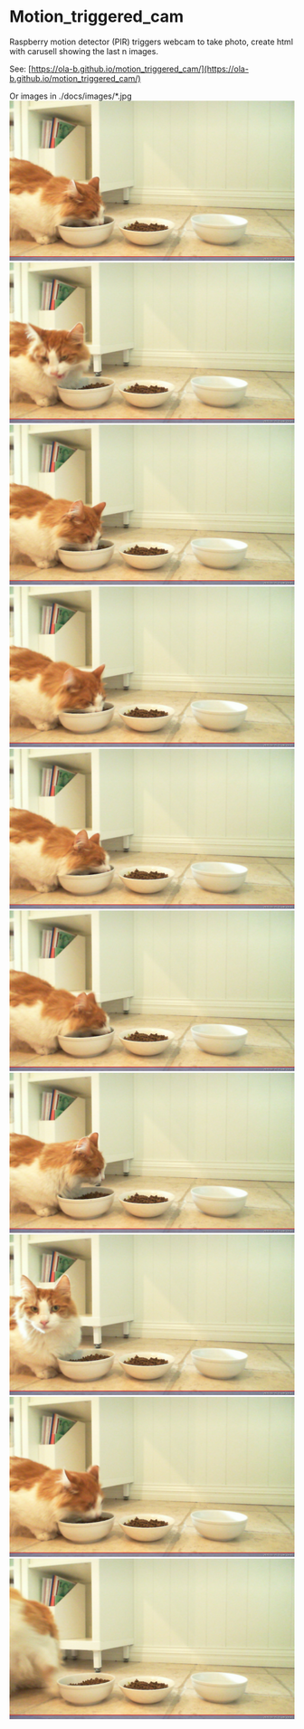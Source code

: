 # Motion_triggered_cam
Raspberry motion detector (PIR) triggers webcam to take photo, create html with carusell showing the last n images.

See: [https://ola-b.github.io/motion_triggered_cam/](https://ola-b.github.io/motion_triggered_cam/)


Or images in ./docs/images/*.jpg
![2021-07-21T21:08:04.jpg](https://github.com/Ola-B/motion_triggered_cam/blob/main/docs/images/2021-07-21T21:08:04.jpg "2021-07-21T21:08:04.jpg")
![2021-07-21T21:08:12.jpg](https://github.com/Ola-B/motion_triggered_cam/blob/main/docs/images/2021-07-21T21:08:12.jpg "2021-07-21T21:08:12.jpg")
![2021-07-21T21:08:20.jpg](https://github.com/Ola-B/motion_triggered_cam/blob/main/docs/images/2021-07-21T21:08:20.jpg "2021-07-21T21:08:20.jpg")
![2021-07-21T21:08:27.jpg](https://github.com/Ola-B/motion_triggered_cam/blob/main/docs/images/2021-07-21T21:08:27.jpg "2021-07-21T21:08:27.jpg")
![2021-07-21T21:08:36.jpg](https://github.com/Ola-B/motion_triggered_cam/blob/main/docs/images/2021-07-21T21:08:36.jpg "2021-07-21T21:08:36.jpg")
![2021-07-21T21:08:44.jpg](https://github.com/Ola-B/motion_triggered_cam/blob/main/docs/images/2021-07-21T21:08:44.jpg "2021-07-21T21:08:44.jpg")
![2021-07-21T21:08:52.jpg](https://github.com/Ola-B/motion_triggered_cam/blob/main/docs/images/2021-07-21T21:08:52.jpg "2021-07-21T21:08:52.jpg")
![2021-07-21T21:09:00.jpg](https://github.com/Ola-B/motion_triggered_cam/blob/main/docs/images/2021-07-21T21:09:00.jpg "2021-07-21T21:09:00.jpg")
![2021-07-21T21:09:09.jpg](https://github.com/Ola-B/motion_triggered_cam/blob/main/docs/images/2021-07-21T21:09:09.jpg "2021-07-21T21:09:09.jpg")
![2021-07-21T21:09:16.jpg](https://github.com/Ola-B/motion_triggered_cam/blob/main/docs/images/2021-07-21T21:09:16.jpg "2021-07-21T21:09:16.jpg")
